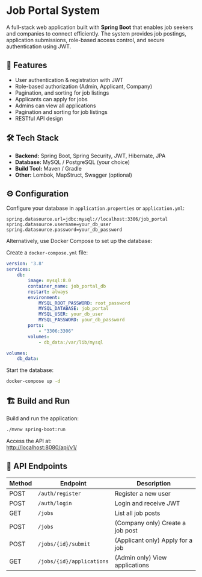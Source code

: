 # Job Portal System

A full-stack web application built with **Spring Boot** that enables job seekers and companies to connect efficiently. The system provides job postings, application submissions, role-based access control, and secure authentication using JWT.

## 🚀 Features

- User authentication & registration with JWT
- Role-based authorization (Admin, Applicant, Company)
- Pagination, and sorting for job listings
- Applicants can apply for jobs
- Admins can view all applications
- Pagination and sorting for job listings
- RESTful API design

## 🛠 Tech Stack

- **Backend:** Spring Boot, Spring Security, JWT, Hibernate, JPA
- **Database:** MySQL / PostgreSQL (your choice)
- **Build Tool:** Maven / Gradle
- **Other:** Lombok, MapStruct, Swagger (optional)

## ⚙️ Configuration

Configure your database in `application.properties` or `application.yml`:

```properties
spring.datasource.url=jdbc:mysql://localhost:3306/job_portal
spring.datasource.username=your_db_user
spring.datasource.password=your_db_password
```

Alternatively, use Docker Compose to set up the database:

Create a `docker-compose.yml` file:

```yaml
version: '3.8'
services:
    db:
        image: mysql:8.0
        container_name: job_portal_db
        restart: always
        environment:
            MYSQL_ROOT_PASSWORD: root_password
            MYSQL_DATABASE: job_portal
            MYSQL_USER: your_db_user
            MYSQL_PASSWORD: your_db_password
        ports:
            - "3306:3306"
        volumes:
            - db_data:/var/lib/mysql

volumes:
    db_data:
```

Start the database:

```bash
docker-compose up -d
```

## 🏗 Build and Run

Build and run the application:

```bash
./mvnw spring-boot:run
```

Access the API at:  
[http://localhost:8080/api/v1/](http://localhost:8080/api/v1/)

## 📖 API Endpoints

| Method | Endpoint                  | Description                          |
|--------|---------------------------|--------------------------------------|
| POST   | `/auth/register`          | Register a new user                 |
| POST   | `/auth/login`             | Login and receive JWT               |
| GET    | `/jobs`                   | List all job posts                  |
| POST   | `/jobs`                   | (Company only) Create a job post    |
| POST   | `/jobs/{id}/submit`       | (Applicant only) Apply for a job    |
| GET    | `/jobs/{id}/applications` | (Admin only) View applications      |
